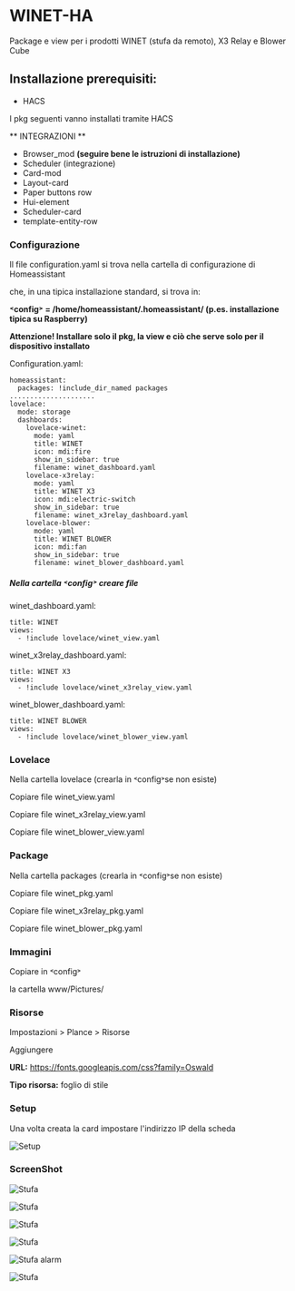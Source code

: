 # WINET-HA
Package e view per i prodotti WINET (stufa da remoto), X3 Relay e Blower Cube

## Installazione prerequisiti:

-	HACS
  
I pkg seguenti vanno installati tramite HACS

** INTEGRAZIONI **

-	Browser_mod **(seguire bene le istruzioni di installazione)**
-	Scheduler (integrazione)
-	Card-mod
-	Layout-card
- Paper buttons row
- Hui-element
-	Scheduler-card
-	template-entity-row


### Configurazione

Il file configuration.yaml si trova nella cartella di configurazione di Homeassistant

che, in una tipica installazione standard, si trova in:

**˂config˃ = /home/homeassistant/.homeassistant/ (p.es.  installazione tipica su Raspberry)**

**Attenzione! Installare solo il pkg, la view e ciò che serve solo per il dispositivo installato**

Configuration.yaml:

```
homeassistant:
  packages: !include_dir_named packages
.....................
lovelace:
  mode: storage
  dashboards:
    lovelace-winet:
      mode: yaml
      title: WINET
      icon: mdi:fire
      show_in_sidebar: true
      filename: winet_dashboard.yaml
    lovelace-x3relay:
      mode: yaml
      title: WINET X3
      icon: mdi:electric-switch
      show_in_sidebar: true
      filename: winet_x3relay_dashboard.yaml
    lovelace-blower:
      mode: yaml
      title: WINET BLOWER
      icon: mdi:fan
      show_in_sidebar: true
      filename: winet_blower_dashboard.yaml   
```
 


##### Nella cartella ˂config˃ creare  file 
winet_dashboard.yaml:
```
title: WINET
views:
  - !include lovelace/winet_view.yaml
```

winet_x3relay_dashboard.yaml:
```
title: WINET X3
views:
  - !include lovelace/winet_x3relay_view.yaml
```

winet_blower_dashboard.yaml:
```
title: WINET BLOWER
views:
  - !include lovelace/winet_blower_view.yaml
```
 
### Lovelace
Nella cartella lovelace  (crearla in ˂config˃se non esiste)

Copiare file winet_view.yaml

Copiare file winet_x3relay_view.yaml

Copiare file winet_blower_view.yaml

### Package

Nella cartella packages (crearla in ˂config˃se non esiste)

Copiare file winet_pkg.yaml

Copiare file winet_x3relay_pkg.yaml

Copiare file winet_blower_pkg.yaml

### Immagini
Copiare in ˂config˃

la cartella www/Pictures/
 
### Risorse
Impostazioni > Plance > Risorse

Aggiungere 

**URL:** https://fonts.googleapis.com/css?family=Oswald

**Tipo risorsa:** foglio di stile

### Setup

Una volta creata la card impostare l'indirizzo IP della scheda

![Setup](/www/Pictures/SetupWinet.png?raw=true "Setup")

### ScreenShot

![Stufa](/www/Pictures/card.png?raw=true "Card")

![Stufa](/www/Pictures/stove_on.png?raw=true "Status ACCESO")

![Stufa](/www/Pictures/stove_alarm.png?raw=true "Status ALARM")

![Stufa](/www/Pictures/stove_unmanaged.png?raw=true "Status UNMANAGED")

![Stufa alarm](/www/Pictures/stove_unknown.png?raw=true "Status UNKNOWN")

![Stufa](/www/Pictures/stove_final.png?raw=true "Status PULIZIA FINALE")
